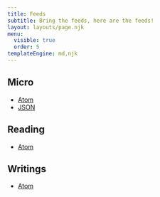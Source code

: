 ```yaml
---
title: Feeds
subtitle: Bring the feeds, here are the feeds!
layout: layouts/page.njk
menu:
  visible: true
  order: 5
templateEngine: md,njk
---
```


## Micro

- [Atom](/micro.xml)
- [JSON](/micro.json)

## Reading

- [Atom](/reading.xml)

## Writings

- [Atom](/writings.xml)
